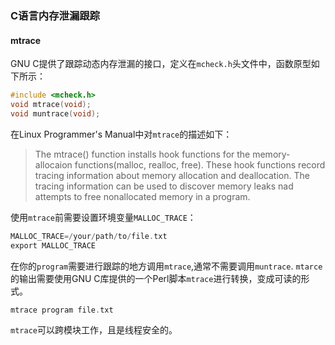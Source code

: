 ### C语言内存泄漏跟踪

#### mtrace

GNU C提供了跟踪动态内存泄漏的接口，定义在`mcheck.h`头文件中，函数原型如下所示：

```c
#include <mcheck.h>
void mtrace(void);
void muntrace(void);
```



在Linux Programmer's Manual中对`mtrace`的描述如下：

> The mtrace() function installs hook functions for the memory-allocaion functions(malloc, realloc, free). These hook functions record tracing information about memory allocation and deallocation. The tracing information can be used to discover memory leaks nad attempts to free nonallocated memory in a program.



使用`mtrace`前需要设置环境变量`MALLOC_TRACE`：

```c
MALLOC_TRACE=/your/path/to/file.txt
export MALLOC_TRACE
```



在你的`program`需要进行跟踪的地方调用`mtrace`,通常不需要调用`muntrace`.  `mtarce`的输出需要使用GNU C库提供的一个Perl脚本`mtrace`进行转换，变成可读的形式。

```c
mtrace program file.txt
```



`mtrace`可以跨模块工作，且是线程安全的。